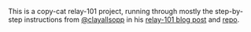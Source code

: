 This is a copy-cat relay-101 project, running through mostly the step-by-step
instructions from [@clayallsopp](https://github.com/clayallsopp) in his
[relay-101 blog post](http://medium.com/) and
[repo](https://github.com/clayallsopp/relay-101).
